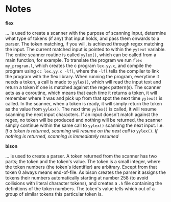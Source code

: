 # Notes
**flex**

... is used to create a scanner with the purpose of scanning input, determine what type of tokens (if any) that input holds, and pass them onwards to a parser. The token matching, if you will, is achieved through regex matching the input. The current matched input is pointed to within the `yytext` variable. The entire scanner routine is called `yylex()`, which can be called from a main function, for example. To translate the program we run `flex my_program.l`, which creates the c program `lex.yy.c`, and compile the program using `cc lex.yy.c -lfl`, where the `-lfl` tells the compiler to link the program with the flex library. When running the program, everytime it needs a token, a call is made to `yylex()`, which will read the input text and return a token if one is matched against the regex pattern(s). The scanner acts as a coroutine, which means that each time it returns a token, it will remember where it was and pick up from that spot the next time `yylex()` is called. In the scanner, when a token is ready, it will simply return the token as the value from `yylex()`. The next time `yylex()` is called, it will resume scanning the next input characters. If an input doesn't match against the regex, no token will be produced and nothing will be returned, the scanner simply continue within the same call to `yylex()` scanning the next input.
I.e. *If a token is returned, scanning will resume on the next call to* `yylex()`. *If nothing is returned, scanning is immediately resumed*

**bison**

... is used to create a parser. A token returned from the scanner has two parts; the token and the token's value. The token is a small integer, where the token numbers (the token's identifier) are arbitrary. Except from that token 0 always means end-of-file. As bison creates the parser it assigns the tokens their numbers automatically starting at number 258 (to avoid collisions with literal character tokens), and creates a `.h` file containing the definitions of the token numbers. The token's value tells which out of a group of similar tokens this particular token is.
